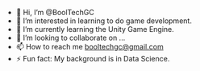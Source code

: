 - 👋 Hi, I’m @BoolTechGC
- 👀 I’m interested in learning to do game development.
- 🌱 I’m currently learning the Unity Game Engine.
- 💞️ I’m looking to collaborate on ...
- 📫 How to reach me booltechgc@gmail.com
- ⚡ Fun fact: My background is in Data Science.

<!---
BoolTechGC/BoolTechGC is a ✨ special ✨ repository because its `README.md` (this file) appears on your GitHub profile.
You can click the Preview link to take a look at your changes.
--->
